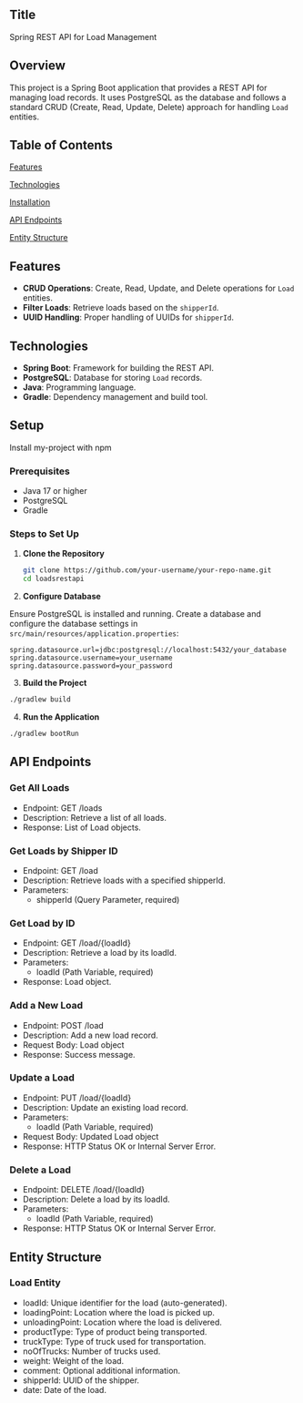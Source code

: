 
## Title

Spring REST API for Load Management


## Overview

This project is a Spring Boot application that provides a REST API for managing load records. It uses PostgreSQL as the database and follows a standard CRUD (Create, Read, Update, Delete) approach for handling `Load` entities.
## Table of Contents

[Features](#features)

[Technologies](#technologies)

[Installation](#installation)

[API Endpoints](#api-endpoints)

[Entity Structure](#entity-structure)
## Features

- **CRUD Operations**: Create, Read, Update, and Delete operations for `Load` entities.
- **Filter Loads**: Retrieve loads based on the `shipperId`.
- **UUID Handling**: Proper handling of UUIDs for `shipperId`.


## Technologies

- **Spring Boot**: Framework for building the REST API.
- **PostgreSQL**: Database for storing `Load` records.
- **Java**: Programming language.
- **Gradle**: Dependency management and build tool.
## Setup

Install my-project with npm

### Prerequisites

- Java 17 or higher
- PostgreSQL
- Gradle

### Steps to Set Up

1. **Clone the Repository**

   ```bash
   git clone https://github.com/your-username/your-repo-name.git
   cd loadsrestapi
   ```
2. **Configure Database**

Ensure PostgreSQL is installed and running. Create a database and configure the database settings in `src/main/resources/application.properties`:

```
spring.datasource.url=jdbc:postgresql://localhost:5432/your_database
spring.datasource.username=your_username
spring.datasource.password=your_password
```

3. **Build the Project**

```bash
./gradlew build
```

4. **Run the Application**

```bash
./gradlew bootRun
```


    
## API Endpoints

### Get All Loads

- Endpoint: GET /loads
- Description: Retrieve a list of all loads.
- Response: List of Load objects.

### Get Loads by Shipper ID

- Endpoint: GET /load
- Description: Retrieve loads with a specified shipperId.
- Parameters:
    - shipperId (Query Parameter, required)

### Get Load by ID

- Endpoint: GET /load/{loadId}
- Description: Retrieve a load by its loadId.
- Parameters:
    - loadId (Path Variable, required)
- Response: Load object.

### Add a New Load

- Endpoint: POST /load
- Description: Add a new load record.
- Request Body: Load object
- Response: Success message.

### Update a Load

- Endpoint: PUT /load/{loadId}
- Description: Update an existing load record.
- Parameters:
    - loadId (Path Variable, required)
- Request Body: Updated Load object
- Response: HTTP Status OK or Internal Server Error.

### Delete a Load

- Endpoint: DELETE /load/{loadId}
- Description: Delete a load by its loadId.
- Parameters:
    - loadId (Path Variable, required)
- Response: HTTP Status OK or Internal Server Error.



## Entity Structure

### Load Entity

- loadId: Unique identifier for the load (auto-generated).
- loadingPoint: Location where the load is picked up.
- unloadingPoint: Location where the load is delivered.
- productType: Type of product being transported.
- truckType: Type of truck used for transportation.
- noOfTrucks: Number of trucks used.
- weight: Weight of the load.
- comment: Optional additional information.
- shipperId: UUID of the shipper.
- date: Date of the load.
